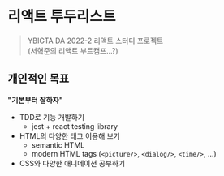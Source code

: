 # 리액트 투두리스트

> YBIGTA DA 2022-2 리액트 스터디 프로젝트  
> (서혁준의 리액트 부트캠프...?)

## 개인적인 목표

**"기본부터 잘하자"**

- TDD로 기능 개발하기
  - jest + react testing library
- HTML의 다양한 태그 이용해 보기
  - semantic HTML
  - modern HTML tags (`<picture/>`, `<dialog/>`, `<time/>`, ...)
- CSS와 다양한 애니메이션 공부하기
